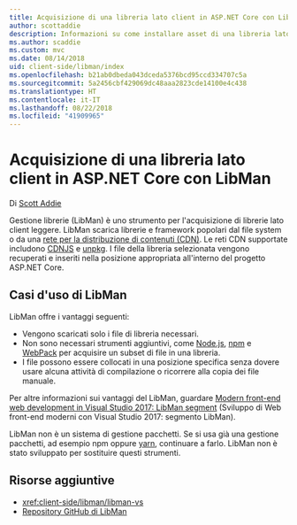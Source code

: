```yaml
---
title: Acquisizione di una libreria lato client in ASP.NET Core con LibMan
author: scottaddie
description: Informazioni su come installare asset di una libreria lato client in un progetto ASP.NET Core tramite Gestione librerie (LibMan).
ms.author: scaddie
ms.custom: mvc
ms.date: 08/14/2018
uid: client-side/libman/index
ms.openlocfilehash: b21ab0dbeda043dceda5376bcd95ccd334707c5a
ms.sourcegitcommit: 5a2456cbf429069dc48aaa2823cde14100e4c438
ms.translationtype: HT
ms.contentlocale: it-IT
ms.lasthandoff: 08/22/2018
ms.locfileid: "41909965"
---
```

# <a name="client-side-library-acquisition-in-aspnet-core-with-libman"></a>Acquisizione di una libreria lato client in ASP.NET Core con LibMan

Di [Scott Addie](https://twitter.com/Scott_Addie)

Gestione librerie (LibMan) è uno strumento per l'acquisizione di librerie lato client leggere. LibMan scarica librerie e framework popolari dal file system o da una [rete per la distribuzione di contenuti (CDN)](https://wikipedia.org/wiki/Content_delivery_network). Le reti CDN supportate includono [CDNJS](https://cdnjs.com/) e [unpkg](https://unpkg.com/#/). I file della libreria selezionata vengono recuperati e inseriti nella posizione appropriata all'interno del progetto ASP.NET Core.

## <a name="libman-use-cases"></a>Casi d'uso di LibMan

LibMan offre i vantaggi seguenti:

* Vengono scaricati solo i file di libreria necessari.
* Non sono necessari strumenti aggiuntivi, come [Node.js](https://nodejs.org), [npm](https://www.npmjs.com) e [WebPack](https://webpack.js.org) per acquisire un subset di file in una libreria.
* I file possono essere collocati in una posizione specifica senza dovere usare alcuna attività di compilazione o ricorrere alla copia dei file manuale.

Per altre informazioni sui vantaggi del LibMan, guardare [Modern front-end web development in Visual Studio 2017: LibMan segment](https://channel9.msdn.com/Events/Build/2017/B8073#time=43m34s) (Sviluppo di Web front-end moderni con Visual Studio 2017: segmento LibMan).

LibMan non è un sistema di gestione pacchetti. Se si usa già una gestione pacchetti, ad esempio npm oppure [yarn](https://yarnpkg.com), continuare a farlo. LibMan non è stato sviluppato per sostituire questi strumenti.

## <a name="additional-resources"></a>Risorse aggiuntive

* <xref:client-side/libman/libman-vs>
* [Repository GitHub di LibMan](https://github.com/aspnet/LibraryManager)
